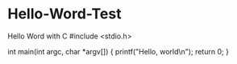 # Hello-Word-Test
Hello Word with C
#include <stdio.h>

int main(int argc, char *argv[])
{
	printf("Hello, world\n");
	return 0;
}
